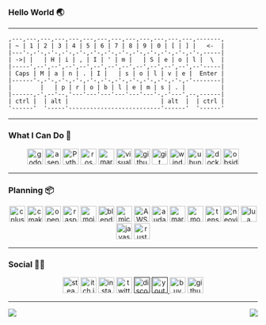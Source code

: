 ### Hello World 🌏

***
```
,---,---,---,---,---,---,---,---,---,---,---,---,---,-------,
| ~ | 1 | 2 | 3 | 4 | 5 | 6 | 7 | 8 | 9 | 0 | [ | ] |   <-  |
|---'-,-'-,-'-,-'-,-'-,-'-,-'-,-'-,-'-,-'-,-'-,-'-,-'-,-----|
| ->| |   | H | i | , | I | ' | m |   | S | e | o | l |  \  |
|-----',--',--',--',--',--',--',--',--',--',--',--',--'-----|
| Caps | M | a | n | . | I |   | s | o | l | v | e |  Enter |
|------'-,-'-,-'-,-'-,-'-,-'-,-'-,-'-,-'-,-'-,-'-,-'--------|
|        |   | p | r | o | b | l | e | m | s | . |          |
|------,-',--'--,'---'---'---'---'---'---'-,-'---',--,------|
| ctrl |  | alt |                          | alt  |  | ctrl |
'------'  '-----'--------------------------'------'  '------'
```

***

### **What I Can Do**  🧺
<p align="center">
	<a href="https://docs.godotengine.org/en/stable/"><img height="32px" alt="godotengine" src ="https://img.shields.io/badge/Godot-478CBF.svg?&style=for-the-badge&logo=godotengine&logoColor=white"/></a>
	<a href="https://www.aseprite.org/"><img height="32px" alt="aseprite" src ="https://img.shields.io/badge/aseprite-7D929E.svg?&style=for-the-badge&logo=aseprite&logoColor=white"/></a>
	<a href="https://docs.python.org/3/"><img height="32px" alt="Python" src ="https://img.shields.io/badge/Python-3776AB.svg?&style=for-the-badge&logo=Python&logoColor=white"/></a>
	<a href="https://docs.ros.org/"><img height="32px" alt="ros" src ="https://img.shields.io/badge/ros-22314E.svg?&style=for-the-badge&logo=ros&logoColor=white"/></a>
	<a href="https://www.markdownguide.org/"><img height="32px" alt="markdown" src ="https://img.shields.io/badge/markdown-000000.svg?&style=for-the-badge&logo=markdown&logoColor=white"/></a>
	<a href="https://code.visualstudio.com/"><img height="32px" alt="visualstudiocode" src ="https://img.shields.io/badge/VScode-007ACC.svg?&style=for-the-badge&logo=visual studio code&logoColor=white"/></a>
	<a href="https://github.com/tjfehdgns1"><img height="32px" alt="github" src ="https://img.shields.io/badge/github-181717.svg?&style=for-the-badge&logo=github&logoColor=white"/></a>
	<a href="https://git-scm.com/"><img height="32px" alt="git" src ="https://img.shields.io/badge/git-F05032.svg?&style=for-the-badge&logo=git&logoColor=white"/></a>
	<a href="https://www.microsoft.com/ko-kr/windows/"><img height="32px" alt="windows" src ="https://img.shields.io/badge/windows-0078D6.svg?&style=for-the-badge&logo=windows&logoColor=white"/></a>
	<a href="https://ubuntu.com/"><img height="32px" alt="ubuntu" src ="https://img.shields.io/badge/ubuntu-E95420.svg?&style=for-the-badge&logo=ubuntu&logoColor=white"/></a>
	<a href="https://www.docker.com/"><img height="32px" alt="docker" src ="https://img.shields.io/badge/docker-2496ED.svg?&style=for-the-badge&logo=docker&logoColor=white"/></a>
	<a href="https://obsidian.md/"><img height="32px" alt="obsidian" src ="https://img.shields.io/badge/obsidian-7C3AED.svg?&style=for-the-badge&logo=obsidian&logoColor=white"/></a>
</p>

***

### **Planning** 📦
<p align="center">
	<a href="https://learn.microsoft.com/ko-kr/cpp/?view=msvc-170"><img height="32px" alt="cplusplus" src ="https://img.shields.io/badge/C++-00599C.svg?&style=for-the-badge&logo=cplusplus&logoColor=white"/></a>
	<a href="https://cmake.org/cmake/help/latest/"><img height="32px" alt="cmake" src ="https://img.shields.io/badge/cmake-064F8C.svg?&style=for-the-badge&logo=cmake&logoColor=white"/></a>
	<a href="https://docs.opencv.org/4.x/"><img height="32px" alt="opencv" src ="https://img.shields.io/badge/opencv-5C3EE8.svg?&style=for-the-badge&logo=opencv&logoColor=white"/></a>
	<a href="https://www.raspberrypi.com/documentation/"><img height="32px" alt="raspberrypi" src ="https://img.shields.io/badge/raspberrypi-A22846.svg?&style=for-the-badge&logo=raspberrypi&logoColor=white"/></a>
 	<a href="https://docs.modular.com/mojo/"><img height="32px" alt="mojo" src ="https://img.shields.io/badge/Mojo-000000.svg?&style=for-the-badge&logo=fireship&logoColor=white"/></a>
	<a href="https://www.blender.org/"><img height="32px" alt="blender" src ="https://img.shields.io/badge/blender-F5792A.svg?&style=for-the-badge&logo=blender&logoColor=white"/></a>
	<a href="https://www.microsoft.com/ko-kr/microsoft-365/excel"><img height="32px" alt="microsoftexcel" src ="https://img.shields.io/badge/excel-217346.svg?&style=for-the-badge&logo=microsoftexcel&logoColor=white"/></a>
	<a href="https://aws.amazon.com/"><img height="32px" alt="AWS" src ="https://img.shields.io/badge/AWS-232F3E.svg?&style=for-the-badge&logo=amazonaws&logoColor=white"/></a>
	<a href="https://www.audacityteam.org/"><img height="32px" alt="audacity" src ="https://img.shields.io/badge/audacity-F5792A.svg?&style=for-the-badge&logo=audacity&logoColor=white"/></a>
	<a href="https://mariadb.org/"><img height="32px" alt="mariadb" src ="https://img.shields.io/badge/mariadb-003545.svg?&style=for-the-badge&logo=mariadb&logoColor=white"/></a>
	<a href="https://www.mongodb.com/"><img height="32px" alt="mongodb" src ="https://img.shields.io/badge/mongodb-47A248.svg?&style=for-the-badge&logo=mongodb&logoColor=white"/></a>
	<a href="https://www.tensorflow.org/"><img height="32px" alt="tensorflow" src ="https://img.shields.io/badge/tensorflow-FF6F00.svg?&style=for-the-badge&logo=tensorflow&logoColor=white"/></a>
	<a href="https://neovim.io/doc/"><img height="32px" alt="neovim" src ="https://img.shields.io/badge/neovim-57A143.svg?&style=for-the-badge&logo=neovim&logoColor=white"/></a>
	<a href="https://www.lua.org/docs.html"><img height="32px" alt="lua" src ="https://img.shields.io/badge/lua-2C2D72.svg?&style=for-the-badge&logo=lua&logoColor=white"/></a>
	<a href="https://developer.mozilla.org/ko/docs/Web/JavaScript"><img height="32px" alt="javascript" src ="https://img.shields.io/badge/javascript-F7DF1E.svg?&style=for-the-badge&logo=javascript&logoColor=white"/></a>
	<a href="https://doc.rust-lang.org/book/"><img height="32px" alt="rust" src ="https://img.shields.io/badge/rust-000000.svg?&style=for-the-badge&logo=rust&logoColor=white"/></a>
</p>

***

### **Social** 🙋‍♂️
<p align="center">
  <a href="https://steamcommunity.com/profiles/76561198435487509/"><img height="32px" alt="steam" src ="https://img.shields.io/badge/steam-000000.svg?&style=for-the-badge&logo=steam&logoColor=white"/></a>
  <a href="https://seolman.itch.io/"><img height="32px" alt="itch.io" src ="https://img.shields.io/badge/itch.io-FA5C5C.svg?&style=for-the-badge&logo=itch.io&logoColor=white"/></a>
  <a href="https://www.instagram.com/tjf.dh/"><img height="32px" alt="instagram" src ="https://img.shields.io/badge/instagram-E4405F.svg?&style=for-the-badge&logo=instagram&logoColor=white"/></a>
  <a href="https://twitter.com/seol_man"><img height="32px" alt="twitter" src ="https://img.shields.io/badge/twitter-1D9BF0.svg?&style=for-the-badge&logo=twitter&logoColor=white"/></a>
  <a href=""><img height="32px" alt="discord" src ="https://img.shields.io/badge/discord-5865F2.svg?&style=for-the-badge&logo=discord&logoColor=white"/></a>	
  <a href=""><img height="32px" alt="youtube" src ="https://img.shields.io/badge/youtube-FF0000.svg?&style=for-the-badge&logo=youtube&logoColor=white"/>
  <a href="https://bmc.link/seolman"><img height="32px" alt="buymeacoffee" src ="https://img.shields.io/badge/buymeacoffee-FFDD00.svg?&style=for-the-badge&logo=buymeacoffee&logoColor=white"/></a>
  <a href="https://tjfehdgns1.github.io/"><img height="32px" alt="githubpages" src ="https://img.shields.io/badge/githubpages-222222.svg?&style=for-the-badge&logo=githubpages&logoColor=white"/></a>
</p>

***

<div align="center">
  <img align="left" src="http://mazassumnida.wtf/api/v2/generate_badge?boj=o10224"/>
  <img align="right" src="https://github-readme-stats.vercel.app/api/top-langs/?username=tjfehdgns1&layout=compact&hide=&theme=dracula&langs_count=4"/>
</div>
